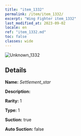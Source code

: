 ```yaml
---
title: "item_1332"
permalink: /item/item_1332/
excerpt: "Wing Fighter item_1332"
last_modified_at: 2023-09-02
locale: en
ref: "item_1332.md"
toc: false
classes: wide
---
```



 ![Unknown_1332](/images/item/Settlement_star_p.png)



## Details

 **Name:** *Settlement_star* 

 **Description:** 

 **Rarity:** 1 

 **Type:** 1 

 **Suction:** true 

 **Auto Suction:** false 


